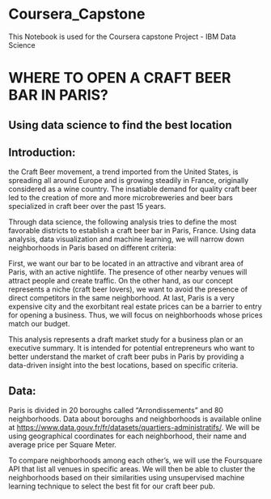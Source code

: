 # Coursera_Capstone
This Notebook is used for the Coursera capstone Project - IBM Data Science

# WHERE TO OPEN A CRAFT BEER BAR IN PARIS? 
## Using data science to find the best location


## Introduction:

the Craft Beer movement, a trend imported from the United States, is spreading all around Europe and is growing steadily in France, originally considered as a wine country. The insatiable demand for quality craft beer led to the creation of more and more microbreweries and beer bars specialized in craft beer over the past 15 years.  

Through data science, the following analysis tries to define the most favorable districts to establish a craft beer bar in Paris, France. Using data analysis, data visualization and machine learning, we will narrow down neighborhoods in Paris based on different criteria: 

First, we want our bar to be located in an attractive and vibrant area of Paris, with an active nightlife. The presence of other nearby venues will attract people and create traffic. 
On the other hand, as our concept represents a niche (craft beer lovers), we want to avoid the presence of direct competitors in the same neighborhood. 
At last, Paris is a very expensive city and the exorbitant real estate prices can be a barrier to entry for opening a business. Thus, we will focus on neighborhoods whose prices match our budget. 

This analysis represents a draft market study for a business plan or an executive summary. It is intended for potential entrepreneurs who want to better understand the market of craft beer pubs in Paris by providing a data-driven insight into the best locations, based on specific criteria. 

## Data:

Paris is divided in 20 boroughs called “Arrondissements” and 80 neighborhoods. Data about boroughs and neighborhoods is available online at https://www.data.gouv.fr/fr/datasets/quartiers-administratifs/. We will be using geographical coordinates for each neighborhood, their name and average price per Square Meter. 

To compare neighborhoods among each other’s, we will use the Foursquare API that list all venues in specific areas. We will then be able to cluster the neighborhoods based on their similarities using unsupervised machine learning technique to select the best fit for our craft beer pub. 
